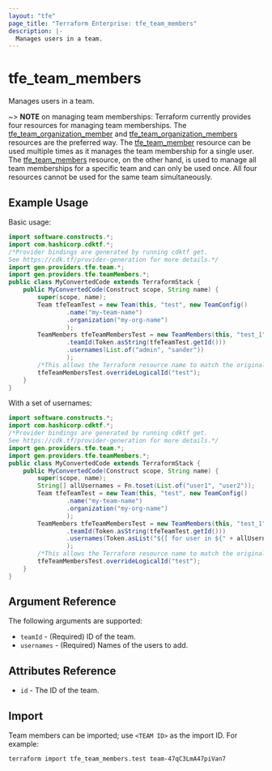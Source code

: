 ```yaml
---
layout: "tfe"
page_title: "Terraform Enterprise: tfe_team_members"
description: |-
  Manages users in a team.
---
```


# tfe_team_members

Manages users in a team.

~> **NOTE** on managing team memberships: Terraform currently provides four
resources for managing team memberships.
The [tfe_team_organization_member](team_organization_member.html) and [tfe_team_organization_members](team_organization_members.html) resources are
the preferred way. The [tfe_team_member](team_member.html)
resource can be used multiple times as it manages the team membership for a
single user.  The [tfe_team_members](team_members.html) resource, on the other
hand, is used to manage all team memberships for a specific team and can only be
used once. All four resources cannot be used for the same team simultaneously.

## Example Usage

Basic usage:

```java
import software.constructs.*;
import com.hashicorp.cdktf.*;
/*Provider bindings are generated by running cdktf get.
See https://cdk.tf/provider-generation for more details.*/
import gen.providers.tfe.team.*;
import gen.providers.tfe.teamMembers.*;
public class MyConvertedCode extends TerraformStack {
    public MyConvertedCode(Construct scope, String name) {
        super(scope, name);
        Team tfeTeamTest = new Team(this, "test", new TeamConfig()
                .name("my-team-name")
                .organization("my-org-name")
                );
        TeamMembers tfeTeamMembersTest = new TeamMembers(this, "test_1", new TeamMembersConfig()
                .teamId(Token.asString(tfeTeamTest.getId()))
                .usernames(List.of("admin", "sander"))
                );
        /*This allows the Terraform resource name to match the original name. You can remove the call if you don't need them to match.*/
        tfeTeamMembersTest.overrideLogicalId("test");
    }
}
```

With a set of usernames:

```java
import software.constructs.*;
import com.hashicorp.cdktf.*;
/*Provider bindings are generated by running cdktf get.
See https://cdk.tf/provider-generation for more details.*/
import gen.providers.tfe.team.*;
import gen.providers.tfe.teamMembers.*;
public class MyConvertedCode extends TerraformStack {
    public MyConvertedCode(Construct scope, String name) {
        super(scope, name);
        String[] allUsernames = Fn.toset(List.of("user1", "user2"));
        Team tfeTeamTest = new Team(this, "test", new TeamConfig()
                .name("my-team-name")
                .organization("my-org-name")
                );
        TeamMembers tfeTeamMembersTest = new TeamMembers(this, "test_1", new TeamMembersConfig()
                .teamId(Token.asString(tfeTeamTest.getId()))
                .usernames(Token.asList("${[ for user in ${" + allUsernames + "} : user]}"))
                );
        /*This allows the Terraform resource name to match the original name. You can remove the call if you don't need them to match.*/
        tfeTeamMembersTest.overrideLogicalId("test");
    }
}
```

## Argument Reference

The following arguments are supported:

* `teamId` - (Required) ID of the team.
* `usernames` - (Required) Names of the users to add.

## Attributes Reference

* `id` - The ID of the team.

## Import

Team members can be imported; use `<TEAM ID>` as the import ID. For example:

```shell
terraform import tfe_team_members.test team-47qC3LmA47piVan7
```

<!-- cache-key: cdktf-0.17.0-pre.15 input-37e1078f8bb8f3145d8680ab69ee6750373f41a03589ff0885d16ebc69a1e13c -->